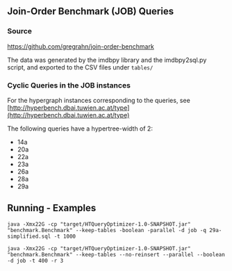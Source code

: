 ## Join-Order Benchmark (JOB) Queries

### Source

https://github.com/gregrahn/join-order-benchmark

The data was generated by the imdbpy library and the imdbpy2sql.py script, and exported to the CSV files under `tables/`

### Cyclic Queries in the JOB instances

For the hypergraph instances corresponding to the queries, see [http://hyperbench.dbai.tuwien.ac.at/type](http://hyperbench.dbai.tuwien.ac.at/type)

The following queries have a hypertree-width of 2:

* 14a
* 20a
* 22a
* 23a
* 26a
* 28a
* 29a

## Running - Examples

`java -Xmx22G -cp "target/HTQueryOptimizer-1.0-SNAPSHOT.jar" "benchmark.Benchmark" --keep-tables -boolean -parallel -d job -q 29a-simplified.sql -t 1000`


`java -Xmx22G -cp "target/HTQueryOptimizer-1.0-SNAPSHOT.jar" "benchmark.Benchmark" --keep-tables --no-reinsert --parallel --boolean -d job -t 400 -r 3`